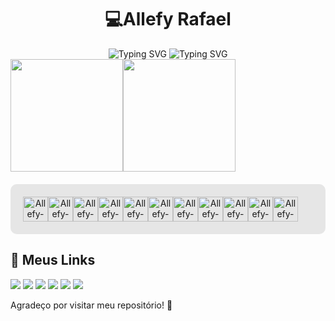 <div align=center>
  <h1>💻Allefy Rafael</h1>
  <img src="https://readme-typing-svg.demolab.com?font=Fira+Code&size=28&pause=1000&color=008F39&width=600&lines=Seja+Bem-Vindo+,Terraqueo(a)!+%F0%9F%91%8B+" alt="Typing SVG" />
  <img src="https://readme-typing-svg.demolab.com?font=Fira+Code&size=28&pause=300&color=FF0000&width=380&lines=Veja+Mais+Descendo!+" alt="Typing SVG" />
</div>
<div style="display: flex" align=center>
  <a href="https://github.com/anuraghazra/github-readme-stats">
    <img height=180 align="center" src="https://github-readme-stats.vercel.app/api?username=allefyrafael&show_icons=true&theme=dark&card_width=300" />
  </a>
  <a href="https://github.com/anuraghazra/convoychat">
    <img height=180 align="center" src="https://github-readme-stats.vercel.app/api/top-langs?username=allefyrafael&theme=dark&layout=compact&langs_count=8&card_width=300" />
  </a>
</div>
<div style="background-color: #e6e6e6; padding: 20px; border-radius: 10px; margin: 20px 0; display: flex;" align="center">
      <br>
      <img align="center" alt="Allefy-JavaScript" height="40" width="40" src="https://cdn.jsdelivr.net/gh/devicons/devicon@latest/icons/javascript/javascript-original.svg">
      <img align="center" alt="Allefy-C" height="40" width="40" src="https://cdn.jsdelivr.net/gh/devicons/devicon@latest/icons/c/c-original.svg">
      <img align="center" alt="Allefy-PHP" height="40" width="40" src="https://cdn.jsdelivr.net/gh/devicons/devicon@latest/icons/php/php-original.svg">
      <img align="center" alt="Allefy-Html5" height="40" width="40" src="https://cdn.jsdelivr.net/gh/devicons/devicon@latest/icons/html5/html5-original.svg">
      <img align="center" alt="Allefy-CSS" height="40" width="40" src="https://cdn.jsdelivr.net/gh/devicons/devicon@latest/icons/css3/css3-original.svg">
      <img align="center" alt="Allefy-MySql" height="40" width="40" <img src="https://cdn.jsdelivr.net/gh/devicons/devicon@latest/icons/mysql/mysql-original.svg">
      <img align="center" alt="Allefy-Python" height="40" width="40" src="https://cdn.jsdelivr.net/gh/devicons/devicon@latest/icons/python/python-original.svg">
      <img align="center" alt="Allefy-Pandas" height="40" width="40" src="https://cdn.jsdelivr.net/gh/devicons/devicon@latest/icons/pandas/pandas-original.svg">
      <img align="center" alt="Allefy-Numpy"  height="40" width="40" src="https://cdn.jsdelivr.net/gh/devicons/devicon@latest/icons/numpy/numpy-original.svg">
      <img align="center" alt="Allefy-Scikit-Learn" height="40" width="40" src="https://cdn.jsdelivr.net/gh/devicons/devicon@latest/icons/scikitlearn/scikitlearn-original.svg">
      <img align="center" alt="Allefy-Matplotlib" height="40" width="40" src="https://cdn.jsdelivr.net/gh/devicons/devicon@latest/icons/matplotlib/matplotlib-original.svg">
  </div>
</div>

## 🌟 Meus Links

<div> 
  <a href="https://www.youtube.com/channel/UC_-uuuZbY0AAt9CViNzvc-Q" target="_blank"><img src="https://img.shields.io/badge/YouTube-FF0000?style=for-the-badge&logo=youtube&logoColor=white" target="_blank"></a>
  <a href="" target="_blank"><img src="https://img.shields.io/badge/-Instagram-%23E4405F?style=for-the-badge&logo=instagram&logoColor=white" target="_blank"></a>
  <a href="" target="_blank"><img src="https://img.shields.io/badge/Twitch-9146FF?style=for-the-badge&logo=twitch&logoColor=white" target="_blank"></a>
  <a href="" target="_blank"><img src="https://img.shields.io/badge/Discord-7289DA?style=for-the-badge&logo=discord&logoColor=white" target="_blank"></a>
  <a href=""><img src="https://img.shields.io/badge/-Gmail-%23333?style=for-the-badge&logo=gmail&logoColor=white" target="_blank"></a>
  <a href="" target="_blank"><img src="https://img.shields.io/badge/-LinkedIn-%230077B5?style=for-the-badge&logo=linkedin&logoColor=white" target="_blank"></a>
</div>

Agradeço por visitar meu repositório! 🌟
